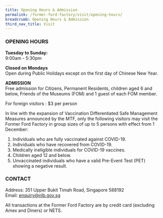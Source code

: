 ```yaml
---
title: Opening Hours & Admission
permalink: /former-ford-factory/visit/opening-hours/
breadcrumb: Opening Hours & Admission
third_nav_title: Visit
---
```

### OPENING HOURS

**Tuesday to Sunday:**<br>
9:00am - 5:30pm

**Closed on Mondays**<br>
Open during Public Holidays except on the first day of Chinese New Year.

**ADMISSION**<br>
Free admission for Citizens, Permanent Residents, children aged 6 and below, Friends of the Museums (FOM) and 1 guest of each FOM member. 

For foreign visitors : $3 per person

In line with the expansion of Vaccination Differentiated Safe Management Measures announced by the MTF, only the following visitors may visit the Former Ford Factory in group sizes of up to 5 persons with effect from 1 December:

1.  Individuals who are fully vaccinated against COVID-19.
2. Individuals who have recovered from COVID-19. 
3. Medically ineligible individuals for COVID-19 vaccines. 
4. Children aged 12 and below.
5. Unvaccinated individuals who have a valid Pre-Event Test (PET) showing a negative result.

### CONTACT

Address: 351 Upper Bukit Timah Road, Singapore 588192<br>
Email: [enquiry@nlb.gov.sg](mailto:enquiry@nlb.gov.sg)

All transactions at the Former Ford Factory are by credit card (excluding Amex and Diners) or NETS.